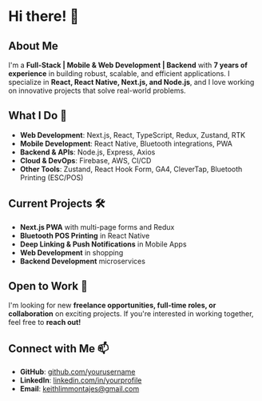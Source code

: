 # Hi there! 👋

## About Me
I'm a **Full-Stack | Mobile & Web Development | Backend** with **7 years of experience** in building robust, scalable, and efficient applications. I specialize in **React, React Native, Next.js, and Node.js**, and I love working on innovative projects that solve real-world problems.

## What I Do 🚀
- **Web Development**: Next.js, React, TypeScript, Redux, Zustand, RTK
- **Mobile Development**: React Native, Bluetooth integrations, PWA
- **Backend & APIs**: Node.js, Express, Axios
- **Cloud & DevOps**: Firebase, AWS, CI/CD
- **Other Tools**: Zustand, React Hook Form, GA4, CleverTap, Bluetooth Printing (ESC/POS)

## Current Projects 🛠️
- **Next.js PWA** with multi-page forms and Redux
- **Bluetooth POS Printing** in React Native
- **Deep Linking & Push Notifications** in Mobile Apps
- **Web Development** in shopping 
- **Backend Development** microservices

## Open to Work 💼
I'm looking for new **freelance opportunities, full-time roles, or collaboration** on exciting projects. If you're interested in working together, feel free to **reach out!**

## Connect with Me 📫
- **GitHub**: [github.com/yourusername](https://github.com/keithlimmontajes)
- **LinkedIn**: [linkedin.com/in/yourprofile](https://linkedin.com/in/keithlimmontajes)
- **Email**: keithlimmontajes@gmail.com

